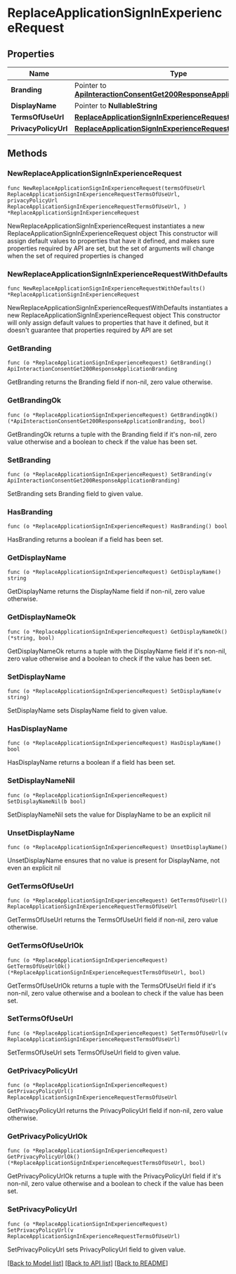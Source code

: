 # ReplaceApplicationSignInExperienceRequest

## Properties

Name | Type | Description | Notes
------------ | ------------- | ------------- | -------------
**Branding** | Pointer to [**ApiInteractionConsentGet200ResponseApplicationBranding**](ApiInteractionConsentGet200ResponseApplicationBranding.md) |  | [optional] 
**DisplayName** | Pointer to **NullableString** |  | [optional] 
**TermsOfUseUrl** | [**ReplaceApplicationSignInExperienceRequestTermsOfUseUrl**](ReplaceApplicationSignInExperienceRequestTermsOfUseUrl.md) |  | 
**PrivacyPolicyUrl** | [**ReplaceApplicationSignInExperienceRequestTermsOfUseUrl**](ReplaceApplicationSignInExperienceRequestTermsOfUseUrl.md) |  | 

## Methods

### NewReplaceApplicationSignInExperienceRequest

`func NewReplaceApplicationSignInExperienceRequest(termsOfUseUrl ReplaceApplicationSignInExperienceRequestTermsOfUseUrl, privacyPolicyUrl ReplaceApplicationSignInExperienceRequestTermsOfUseUrl, ) *ReplaceApplicationSignInExperienceRequest`

NewReplaceApplicationSignInExperienceRequest instantiates a new ReplaceApplicationSignInExperienceRequest object
This constructor will assign default values to properties that have it defined,
and makes sure properties required by API are set, but the set of arguments
will change when the set of required properties is changed

### NewReplaceApplicationSignInExperienceRequestWithDefaults

`func NewReplaceApplicationSignInExperienceRequestWithDefaults() *ReplaceApplicationSignInExperienceRequest`

NewReplaceApplicationSignInExperienceRequestWithDefaults instantiates a new ReplaceApplicationSignInExperienceRequest object
This constructor will only assign default values to properties that have it defined,
but it doesn't guarantee that properties required by API are set

### GetBranding

`func (o *ReplaceApplicationSignInExperienceRequest) GetBranding() ApiInteractionConsentGet200ResponseApplicationBranding`

GetBranding returns the Branding field if non-nil, zero value otherwise.

### GetBrandingOk

`func (o *ReplaceApplicationSignInExperienceRequest) GetBrandingOk() (*ApiInteractionConsentGet200ResponseApplicationBranding, bool)`

GetBrandingOk returns a tuple with the Branding field if it's non-nil, zero value otherwise
and a boolean to check if the value has been set.

### SetBranding

`func (o *ReplaceApplicationSignInExperienceRequest) SetBranding(v ApiInteractionConsentGet200ResponseApplicationBranding)`

SetBranding sets Branding field to given value.

### HasBranding

`func (o *ReplaceApplicationSignInExperienceRequest) HasBranding() bool`

HasBranding returns a boolean if a field has been set.

### GetDisplayName

`func (o *ReplaceApplicationSignInExperienceRequest) GetDisplayName() string`

GetDisplayName returns the DisplayName field if non-nil, zero value otherwise.

### GetDisplayNameOk

`func (o *ReplaceApplicationSignInExperienceRequest) GetDisplayNameOk() (*string, bool)`

GetDisplayNameOk returns a tuple with the DisplayName field if it's non-nil, zero value otherwise
and a boolean to check if the value has been set.

### SetDisplayName

`func (o *ReplaceApplicationSignInExperienceRequest) SetDisplayName(v string)`

SetDisplayName sets DisplayName field to given value.

### HasDisplayName

`func (o *ReplaceApplicationSignInExperienceRequest) HasDisplayName() bool`

HasDisplayName returns a boolean if a field has been set.

### SetDisplayNameNil

`func (o *ReplaceApplicationSignInExperienceRequest) SetDisplayNameNil(b bool)`

 SetDisplayNameNil sets the value for DisplayName to be an explicit nil

### UnsetDisplayName
`func (o *ReplaceApplicationSignInExperienceRequest) UnsetDisplayName()`

UnsetDisplayName ensures that no value is present for DisplayName, not even an explicit nil
### GetTermsOfUseUrl

`func (o *ReplaceApplicationSignInExperienceRequest) GetTermsOfUseUrl() ReplaceApplicationSignInExperienceRequestTermsOfUseUrl`

GetTermsOfUseUrl returns the TermsOfUseUrl field if non-nil, zero value otherwise.

### GetTermsOfUseUrlOk

`func (o *ReplaceApplicationSignInExperienceRequest) GetTermsOfUseUrlOk() (*ReplaceApplicationSignInExperienceRequestTermsOfUseUrl, bool)`

GetTermsOfUseUrlOk returns a tuple with the TermsOfUseUrl field if it's non-nil, zero value otherwise
and a boolean to check if the value has been set.

### SetTermsOfUseUrl

`func (o *ReplaceApplicationSignInExperienceRequest) SetTermsOfUseUrl(v ReplaceApplicationSignInExperienceRequestTermsOfUseUrl)`

SetTermsOfUseUrl sets TermsOfUseUrl field to given value.


### GetPrivacyPolicyUrl

`func (o *ReplaceApplicationSignInExperienceRequest) GetPrivacyPolicyUrl() ReplaceApplicationSignInExperienceRequestTermsOfUseUrl`

GetPrivacyPolicyUrl returns the PrivacyPolicyUrl field if non-nil, zero value otherwise.

### GetPrivacyPolicyUrlOk

`func (o *ReplaceApplicationSignInExperienceRequest) GetPrivacyPolicyUrlOk() (*ReplaceApplicationSignInExperienceRequestTermsOfUseUrl, bool)`

GetPrivacyPolicyUrlOk returns a tuple with the PrivacyPolicyUrl field if it's non-nil, zero value otherwise
and a boolean to check if the value has been set.

### SetPrivacyPolicyUrl

`func (o *ReplaceApplicationSignInExperienceRequest) SetPrivacyPolicyUrl(v ReplaceApplicationSignInExperienceRequestTermsOfUseUrl)`

SetPrivacyPolicyUrl sets PrivacyPolicyUrl field to given value.



[[Back to Model list]](../README.md#documentation-for-models) [[Back to API list]](../README.md#documentation-for-api-endpoints) [[Back to README]](../README.md)


